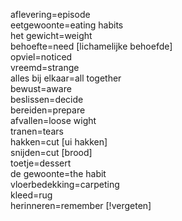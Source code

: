 aflevering=episode  
eetgewoonte=eating habits  
het gewicht=weight  
behoefte=need [lichamelijke behoefde]  
opviel=noticed  
vreemd=strange  
alles bij elkaar=all together  
bewust=aware  
beslissen=decide  
bereiden=prepare  
afvallen=loose wight  
tranen=tears  
hakken=cut [ui hakken]  
snijden=cut [brood]  
toetje=dessert  
de gewoonte=the habit  
vloerbedekking=carpeting  
kleed=rug  
herinneren=remember [!vergeten]
